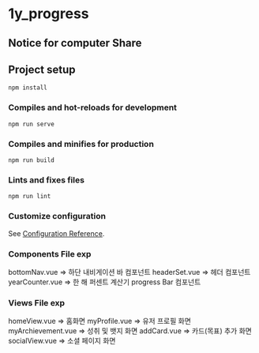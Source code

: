 # 1y_progress

## Notice for computer Share

## Project setup
```
npm install
```

### Compiles and hot-reloads for development
```
npm run serve
```

### Compiles and minifies for production
```
npm run build
```

### Lints and fixes files
```
npm run lint
```

### Customize configuration
See [Configuration Reference](https://cli.vuejs.org/config/).


### Components File exp
bottomNav.vue => 하단 내비게이션 바 컴포넌트
headerSet.vue => 헤더 컴포넌트
yearCounter.vue => 한 해 퍼센트 계산기 progress Bar 컴포넌트

### Views File exp
homeView.vue => 홈화면
myProfile.vue => 유저 프로필 화면
myArchievement.vue => 성취 및 뱃지 화면
addCard.vue => 카드(목표) 추가 화면
socialView.vue => 소셜 페이지 화면

